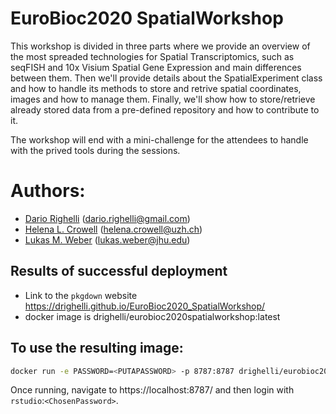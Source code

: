 # EuroBioc2020 SpatialWorkshop



This workshop is divided in three parts where we provide an overview
of the most spreaded technologies for Spatial Transcriptomics, such as seqFISH
and 10x Visium Spatial Gene Expression and main differences between them.
Then we'll provide details about the SpatialExperiment class and how to handle
its methods to store and retrive spatial coordinates, images and how to manage them.
Finally, we'll show how to store/retrieve already stored data from a pre-defined
repository and how to contribute to it.

The workshop will end with a mini-challenge for the attendees to handle with the
prived tools during the sessions.

# Authors:
- [Dario Righelli](github.com/drighelli) (dario.righelli@gmail.com)
- [Helena L. Crowell](github.com/HelenaLC) (helena.crowell@uzh.ch)
- [Lukas M. Weber](github.com/lmweber) (lukas.weber@jhu.edu)



## Results of successful deployment

- Link to the `pkgdown` website https://drighelli.github.io/EuroBioc2020_SpatialWorkshop/
- docker image is drighelli/eurobioc2020spatialworkshop:latest


## To use the resulting image:

```sh
docker run -e PASSWORD=<PUTAPASSWORD> -p 8787:8787 drighelli/eurobioc2020spatialworkshop:latest
```

Once running, navigate to https://localhost:8787/ and then login with `rstudio`:`<ChosenPassword>`.
